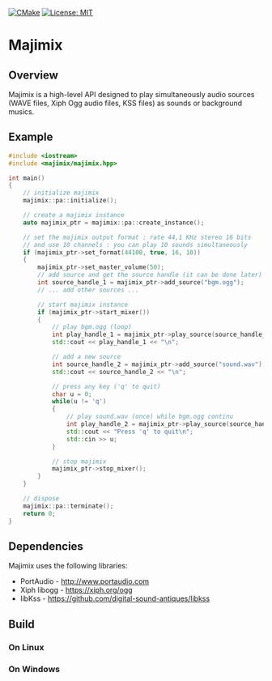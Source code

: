 [![CMake](https://github.com/ZombiTefu/majimix/actions/workflows/cmake.yml/badge.svg)](https://github.com/ZombiTefu/majimix/actions/workflows/cmake.yml)
[![License: MIT](https://img.shields.io/badge/License-MIT-blue.svg)](https://opensource.org/licenses/MIT)
# Majimix

## Overview
Majimix is a high-level API designed to play simultaneously audio sources (WAVE files, Xiph Ogg audio files, KSS files) as sounds or background musics.


## Example
```cpp
#include <iostream>
#include <majimix/majimix.hpp>

int main()
{
    // initialize majimix
    majimix::pa::initialize();

    // create a majimix instance
    auto majimix_ptr = majimix::pa::create_instance();

    // set the majimix output format : rate 44,1 KHz stereo 16 bits
    // and use 10 channels : you can play 10 sounds simultaneously
    if (majimix_ptr->set_format(44100, true, 16, 10))
    {
        majimix_ptr->set_master_volume(50);
        // add source and get the source handle (it can be done later)
        int source_handle_1 = majimix_ptr->add_source("bgm.ogg");
        // ... add other sources ...

        // start majimix instance
        if (majimix_ptr->start_mixer())
        {
            // play bgm.ogg (loop)
            int play_handle_1 = majimix_ptr->play_source(source_handle_1, true, false);
            std::cout << play_handle_1 << "\n";

            // add a new source
            int source_handle_2 = majimix_ptr->add_source("sound.wav");
            std::cout << source_handle_2 << "\n";

            // press any key ('q' to quit)
            char u = 0;
            while(u != 'q') 
            {
                // play sound.wav (once) while bgm.ogg continu
                int play_handle_2 = majimix_ptr->play_source(source_handle_2);
                std::cout << "Press 'q' to quit\n";
                std::cin >> u; 
            }

            // stop majimix
            majimix_ptr->stop_mixer();
        }
    }

    // dispose
    majimix::pa::terminate();
    return 0;
}
 ```

 ## Dependencies

 Majimix uses the following libraries:<br>
   - PortAudio   - http://www.portaudio.com
   - Xiph libogg - https://xiph.org/ogg
   - libKss      - https://github.com/digital-sound-antiques/libkss

 ## Build

 ### On Linux

 ### On Windows
